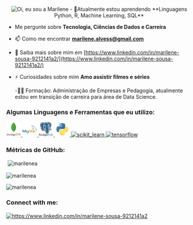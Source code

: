 <p align="center">
 <img src="https://github.com/marilenea/marilenea/raw/main/assets/header-github.gif" alt="Oi, eu sou a Marilene">
<!--
How to make the bio gif ?
💜 Thanks to [matyo91](https://github.com/matyo91)
I made my with https://codesandbox.io/s/github-profile-2ijk7
Then i recorded my screen to gif on Mac with Quicktime  and save result to [assets/github.mov](assets/github.mov)
This [GIF converter](https://ezgif.com/video-to-gif) help me to create a dedicated command that convert MOV to GIF.
Then i save result to [assets/github.gif](assets/github.gif)
-->
- 🌱Atualmente estou aprendendo **Linguagens Python, R, Machine Learning, SQL**

- Me pergunte sobre **Tecnologia, Ciências de Dados e Carreira**

- 📫 Como me encontrar **marilene.alvess@gmail.com**

- 📄 Saiba mais sobre mim em [https://www.linkedin.com/in/marilene-sousa-9212141a2/](https://www.linkedin.com/in/marilene-sousa-9212141a2/)

- ⚡ Curiosidades sobre mim **Amo assistir filmes e séries**

  -👩🏽‍ Formação: Administração de Empresas e Pedagogia, atualmente estou em transição de carreira para área de Data Science.


<h3 align="left">Algumas Linguagens e Ferramentas que eu utilizo:</h3>
<p align="left"> <a href="https://www.mongodb.com/" target="_blank" rel="noreferrer"> <img src="https://raw.githubusercontent.com/devicons/devicon/master/icons/mongodb/mongodb-original-wordmark.svg" alt="mongodb" width="40" height="40"/> </a> <a href="https://www.mysql.com/" target="_blank" rel="noreferrer"> <img src="https://raw.githubusercontent.com/devicons/devicon/master/icons/mysql/mysql-original-wordmark.svg" alt="mysql" width="40" height="40"/> </a> <a href="https://www.postgresql.org" target="_blank" rel="noreferrer"> <img src="https://raw.githubusercontent.com/devicons/devicon/master/icons/postgresql/postgresql-original-wordmark.svg" alt="postgresql" width="40" height="40"/> </a> <a href="https://www.python.org" target="_blank" rel="noreferrer"> <img src="https://raw.githubusercontent.com/devicons/devicon/master/icons/python/python-original.svg" alt="python" width="40" height="40"/> </a> <a href="https://scikit-learn.org/" target="_blank" rel="noreferrer"> <img src="https://upload.wikimedia.org/wikipedia/commons/0/05/Scikit_learn_logo_small.svg" alt="scikit_learn" width="40" height="40"/> </a> <a href="https://www.tensorflow.org" target="_blank" rel="noreferrer"> <img src="https://www.vectorlogo.zone/logos/tensorflow/tensorflow-icon.svg" alt="tensorflow" width="40" height="40"/> </a> </p>

<h3 align="left"> Métricas de GitHub:</h3>

<p>&nbsp;<img align="center" src="https://github-readme-stats.vercel.app/api?username=marilenea&show_icons=true&locale=en" alt="marilenea" /></p>

<p><img align="center" src="https://github-readme-streak-stats.herokuapp.com/?user=marilenea&" alt="marilenea" /></p>
<p align="left"> <img src="https://komarev.com/ghpvc/?username=marilenea&label=Profile%20views&color=0e75b6&style=flat" alt="marilenea" /> </p>
<h3 align="left">Connect with me:</h3>
<p align="left">
<a href="https://linkedin.com/in/https://www.linkedin.com/in/marilene-sousa-9212141a2" target="blank"><img align="center" src="https://raw.githubusercontent.com/rahuldkjain/github-profile-readme-generator/master/src/images/icons/Social/linked-in-alt.svg" alt="https://www.linkedin.com/in/marilene-sousa-9212141a2" height="30" width="40" /></a>
</p>


<!--
**MarileneA/MarileneA** is a ✨ _special_ ✨ repository because its `README.md` (this file) appears on your GitHub profile.

Here are some ideas to get you started:

- 🔭 I’m currently working on ...
- 🌱 I’m currently learning ...
- 👯 I’m looking to collaborate on ...
- 🤔 I’m looking for help with ...
- 💬 Ask me about ...
- 📫 How to reach me: ...
- 😄 Pronouns: ...
- ⚡ Fun fact: ...
<p align="left"> <a href="https://github.com/ryo-ma/github-profile-trophy"><img src="https://github-profile-trophy.vercel.app/?username=marilenea" alt="marilenea" /></a> </p>
<h3 align="left">Connect with me:</h3>
<p align="left">
<a href="https://linkedin.com/in/https://www.linkedin.com/in/marilene-sousa-9212141a2" target="blank"><img align="center" src="https://raw.githubusercontent.com/rahuldkjain/github-profile-readme-generator/master/src/images/icons/Social/linked-in-alt.svg" alt="https://www.linkedin.com/in/marilene-sousa-9212141a2" height="30" width="40" /></a>
</p>

-->
